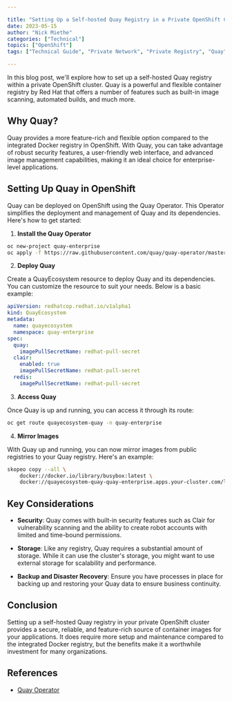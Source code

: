```yaml
---

title: "Setting Up a Self-hosted Quay Registry in a Private OpenShift Cluster"
date: 2023-05-15
author: "Nick Miethe"
categories: ["Technical"]
topics: ["OpenShift"]
tags: ["Technical Guide", "Private Network", "Private Registry", "Quay"]

---
```


In this blog post, we'll explore how to set up a self-hosted Quay registry within a private OpenShift cluster. Quay is a powerful and flexible container registry by Red Hat that offers a number of features such as built-in image scanning, automated builds, and much more.

## Why Quay?

Quay provides a more feature-rich and flexible option compared to the integrated Docker registry in OpenShift. With Quay, you can take advantage of robust security features, a user-friendly web interface, and advanced image management capabilities, making it an ideal choice for enterprise-level applications.

## Setting Up Quay in OpenShift

Quay can be deployed on OpenShift using the Quay Operator. This Operator simplifies the deployment and management of Quay and its dependencies. Here's how to get started:

1. **Install the Quay Operator**

```bash
oc new-project quay-enterprise
oc apply -f https://raw.githubusercontent.com/quay/quay-operator/master/bundle/manifests/quay-operator.clusterserviceversion.yaml
```

2. **Deploy Quay**

Create a QuayEcosystem resource to deploy Quay and its dependencies. You can customize the resource to suit your needs. Below is a basic example:

```yaml
apiVersion: redhatcop.redhat.io/v1alpha1
kind: QuayEcosystem
metadata:
  name: quayecosystem
  namespace: quay-enterprise
spec:
  quay:
    imagePullSecretName: redhat-pull-secret
  clair:
    enabled: true
    imagePullSecretName: redhat-pull-secret
  redis:
    imagePullSecretName: redhat-pull-secret
```

3. **Access Quay**

Once Quay is up and running, you can access it through its route:

```bash
oc get route quayecosystem-quay -n quay-enterprise
```

4. **Mirror Images**

With Quay up and running, you can now mirror images from public registries to your Quay registry. Here's an example:

```bash
skopeo copy --all \
    docker://docker.io/library/busybox:latest \
    docker://quayecosystem-quay-quay-enterprise.apps.your-cluster.com/library/busybox:latest
```

## Key Considerations

- **Security**: Quay comes with built-in security features such as Clair for vulnerability scanning and the ability to create robot accounts with limited and time-bound permissions.

- **Storage**: Like any registry, Quay requires a substantial amount of storage. While it can use the cluster's storage, you might want to use external storage for scalability and performance.

- **Backup and Disaster Recovery**: Ensure you have processes in place for backing up and restoring your Quay data to ensure business continuity.

## Conclusion

Setting up a self-hosted Quay registry in your private OpenShift cluster provides a secure, reliable, and feature-rich source of container images for your applications. It does require more setup and maintenance compared to the integrated Docker registry, but the benefits make it a worthwhile investment for many organizations.

## References

- [Quay Operator](https://github.com/quay/quay-operator)
